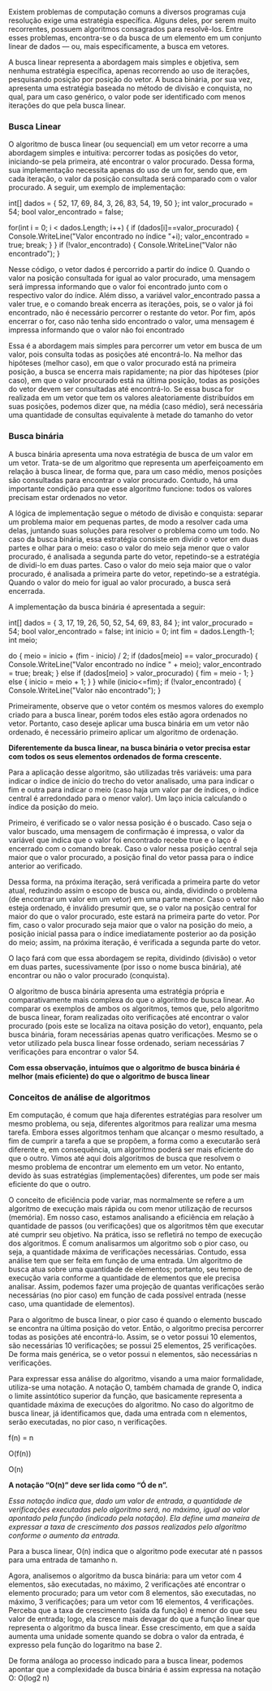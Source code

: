 Existem problemas de computação comuns a diversos programas cuja resolução exige uma estratégia específica. Alguns deles, por serem muito recorrentes, possuem algoritmos consagrados para resolvê-los. Entre esses problemas, encontra-se o da busca de um elemento em um conjunto linear de dados — ou, mais especificamente, a busca em vetores.

A busca linear representa a abordagem mais simples e objetiva, sem nenhuma estratégia específica, apenas recorrendo ao uso de iterações, pesquisando posição por posição do vetor. A busca binária, por sua vez, apresenta uma estratégia baseada no método de divisão e conquista, no qual, para um caso genérico, o valor pode ser identificado com menos iterações do que pela busca linear.

### Busca Linear
O algoritmo de busca linear (ou sequencial) em um vetor recorre a uma abordagem simples e intuitiva: percorrer todas as posições do vetor, iniciando-se pela primeira, até encontrar o valor procurado. Dessa forma, sua implementação necessita apenas do uso de um for, sendo que, em cada iteração, o valor da posição consultada será comparado com o valor procurado. A seguir, um exemplo de implementação:

int[] dados = { 52, 17, 69, 84, 3, 26, 83, 54, 19, 50 }; 
int valor_procurado = 54; 
bool valor_encontrado = false;

for(int i = 0; i < dados.Length; i++) 
 { if (dados[i]==valor_procurado) { Console.WriteLine("Valor encontrado no índice "+i); valor_encontrado = true; break; } } 
  if (!valor_encontrado) { Console.WriteLine("Valor não encontrado"); }


Nesse código, o vetor dados é percorrido a partir do índice 0. Quando o valor na posição consultada for igual ao valor procurado, uma mensagem será impressa informando que o valor foi encontrado junto com o respectivo valor do índice. Além disso, a variável valor_encontrado passa a valer true, e o comando break encerra as iterações, pois, se o valor já foi encontrado, não é necessário percorrer o restante do vetor. Por fim, após encerrar o for, caso não tenha sido encontrado o valor, uma mensagem é impressa informando que o valor não foi encontrado

Essa é a abordagem mais simples para percorrer um vetor em busca de um valor, pois consulta todas as posições até encontrá-lo. Na melhor das hipóteses (melhor caso), em que o valor procurado está na primeira posição, a busca se encerra mais rapidamente; na pior das hipóteses (pior caso), em que o valor procurado está na última posição, todas as posições do vetor devem ser consultadas até encontrá-lo. Se essa busca for realizada em um vetor que tem os valores aleatoriamente distribuídos em suas posições, podemos dizer que, na média (caso médio), será necessária uma quantidade de consultas equivalente à metade do tamanho do vetor

### Busca binária
A busca binária apresenta uma nova estratégia de busca de um valor em um vetor. Trata-se de um algoritmo que representa um aperfeiçoamento em relação à busca linear, de forma que, para um caso médio, menos posições são consultadas para encontrar o valor procurado. Contudo, há uma importante condição para que esse algoritmo funcione: todos os valores precisam estar ordenados no vetor.

A lógica de implementação segue o método de divisão e conquista: separar um problema maior em pequenas partes, de modo a resolver cada uma delas, juntando suas soluções para resolver o problema como um todo. No caso da busca binária, essa estratégia consiste em dividir o vetor em duas partes e olhar para o meio: caso o valor do meio seja menor que o valor procurado, é analisada a segunda parte do vetor, repetindo-se a estratégia de dividi-lo em duas partes. Caso o valor do meio seja maior que o valor procurado, é analisada a primeira parte do vetor, repetindo-se a estratégia. Quando o valor do meio for igual ao valor procurado, a busca será encerrada.

A implementação da busca binária é apresentada a seguir:

int[] dados = { 3, 17, 19, 26, 50, 52, 54, 69, 83, 84 };
int valor_procurado = 54; bool valor_encontrado = false; 
int inicio = 0;
int fim = dados.Length-1; 
int meio;

do { meio = inicio + (fim - inicio) / 2; if (dados[meio] == valor_procurado) { Console.WriteLine("Valor encontrado no índice " + meio); valor_encontrado = true; break; } else if (dados[meio] > valor_procurado) { fim = meio - 1; } else { inicio = meio + 1; } } while (inicio<=fim); if (!valor_encontrado) { Console.WriteLine("Valor não encontrado"); }

Primeiramente, observe que o vetor contém os mesmos valores do exemplo criado para a busca linear, porém todos eles estão agora ordenados no vetor. Portanto, caso deseje aplicar uma busca binária em um vetor não ordenado, é necessário primeiro aplicar um algoritmo de ordenação.

**Diferentemente da busca linear, na busca binária o vetor precisa estar com todos os seus elementos ordenados de forma crescente.**

Para a aplicação desse algoritmo, são utilizadas três variáveis: uma para indicar o índice de início do trecho do vetor analisado, uma para indicar o fim e outra para indicar o meio (caso haja um valor par de índices, o índice central é arredondado para o menor valor). Um laço inicia calculando o índice da posição do meio. 

Primeiro, é verificado se o valor nessa posição é o buscado. Caso seja o valor buscado, uma mensagem de confirmação é impressa, o valor da variável que indica que o valor foi encontrado recebe true e o laço é encerrado com o comando break. Caso o valor nessa posição central seja maior que o valor procurado, a posição final do vetor passa para o índice anterior ao verificado.

Dessa forma, na próxima iteração, será verificada a primeira parte do vetor atual, reduzindo assim o escopo de busca ou, ainda, dividindo o problema (de encontrar um valor em um vetor) em uma parte menor. Caso o vetor não esteja ordenado, é inválido presumir que, se o valor na posição central for maior do que o valor procurado, este estará na primeira parte do vetor. Por fim, caso o valor procurado seja maior que o valor na posição do meio, a posição inicial passa para o índice imediatamente posterior ao da posição do meio; assim, na próxima iteração, é verificada a segunda parte do vetor. 

O laço fará com que essa abordagem se repita, dividindo (divisão) o vetor em duas partes, sucessivamente (por isso o nome busca binária), até encontrar ou não o valor procurado (conquista). 

O algoritmo de busca binária apresenta uma estratégia própria e comparativamente mais complexa do que o algoritmo de busca linear. Ao comparar os exemplos de ambos os algoritmos, temos que, pelo algoritmo de busca linear, foram realizadas oito verificações até encontrar o valor procurado (pois este se localiza na oitava posição do vetor), enquanto, pela busca binária, foram necessárias apenas quatro verificações. Mesmo se o vetor utilizado pela busca linear fosse ordenado, seriam necessárias 7 verificações para encontrar o valor 54.

**Com essa observação, intuímos que o algoritmo de busca binária é melhor (mais eficiente) do que o algoritmo de busca linear**


### Conceitos de análise de algoritmos

Em computação, é comum que haja diferentes estratégias para resolver um mesmo problema, ou seja, diferentes algoritmos para realizar uma mesma tarefa. Embora esses algoritmos tenham que alcançar o mesmo resultado, a fim de cumprir a tarefa a que se propõem, a forma como a executarão será diferente e, em consequência, um algoritmo poderá ser mais eficiente do que o outro. Vimos até aqui dois algoritmos de busca que resolvem o mesmo problema de encontrar um elemento em um vetor. No entanto, devido às suas estratégias (implementações) diferentes, um pode ser mais eficiente do que o outro. 

O conceito de eficiência pode variar, mas normalmente se refere a um algoritmo de execução mais rápida ou com menor utilização de recursos (memória). Em nosso caso, estamos analisando a eficiência em relação à quantidade de passos (ou verificações) que os algoritmos têm que executar até cumprir seu objetivo. Na prática, isso se refletirá no tempo de execução dos algoritmos. É comum analisarmos um algoritmo sob o pior caso, ou seja, a quantidade máxima de verificações necessárias. Contudo, essa análise tem que ser feita em função de uma entrada. Um algoritmo de busca atua sobre uma quantidade de elementos; portanto, seu tempo de execução varia conforme a quantidade de elementos que ele precisa analisar. Assim, podemos fazer uma projeção de quantas verificações serão necessárias (no pior caso) em função de cada possível entrada (nesse caso, uma quantidade de elementos).

Para o algoritmo de busca linear, o pior caso é quando o elemento buscado se encontra na última posição do vetor. Então, o algoritmo precisa percorrer todas as posições até encontrá-lo. Assim, se o vetor possui 10 elementos, são necessárias 10 verificações; se possui 25 elementos, 25 verificações. De forma mais genérica, se o vetor possui n elementos, são necessárias n verificações.

Para expressar essa análise do algoritmo, visando a uma maior formalidade, utiliza-se uma notação. A notação O, também chamada de grande O, indica o limite assintótico superior da função, que basicamente representa a quantidade máxima de execuções do algoritmo. No caso do algoritmo de busca linear, já identificamos que, dada uma entrada com n elementos, serão executadas, no pior caso, n verificações.

f(n) = n

O(f(n))

O(n)

**A notação “O(n)” deve ser lida como “Ó de n”.**

*Essa notação indica que, dado um valor de entrada, a quantidade de verificações executadas pelo algoritmo será, no máximo, igual ao valor apontado pela função (indicado pela notação). Ela define uma maneira de expressar a taxa de crescimento dos passos realizados pelo algoritmo conforme o aumento da entrada.*

Para a busca linear, O(n) indica que o algoritmo pode executar até n passos para uma entrada de tamanho n.

Agora, analisemos o algoritmo da busca binária: para um vetor com 4 elementos, são executadas, no máximo, 2 verificações até encontrar o elemento procurado; para um vetor com 8 elementos, são executadas, no máximo, 3 verificações; para um vetor com 16 elementos, 4 verificações. Perceba que a taxa de crescimento (saída da função) é menor do que seu valor de entrada; logo, ela cresce mais devagar do que a função linear que representa o algoritmo da busca linear. Esse crescimento, em que a saída aumenta uma unidade somente quando se dobra o valor da entrada, é expresso pela função do logaritmo na base 2. 

De forma análoga ao processo indicado para a busca linear, podemos apontar que a complexidade da busca binária é assim expressa na notação O: O(log2 n)